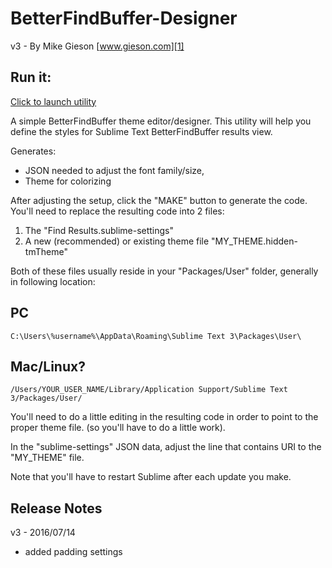 # BetterFindBuffer-Designer 
v3 - By Mike Gieson [www.gieson.com][1]

## Run it:
[Click to launch utility][2]

A simple BetterFindBuffer theme editor/designer. This utility will help you define the styles for Sublime Text BetterFindBuffer results view.

Generates:
- JSON needed to adjust the font family/size,
- Theme for colorizing

After adjusting the setup, click the "MAKE" button to generate the code. You'll need to replace the resulting code into 2 files:

1. The "Find Results.sublime-settings"
2. A new (recommended) or existing theme file "MY_THEME.hidden-tmTheme"

Both of these files usually reside in your "Packages/User" folder, generally in following location:

## PC

    C:\Users\%username%\AppData\Roaming\Sublime Text 3\Packages\User\


## Mac/Linux?

	/Users/YOUR_USER_NAME/Library/Application Support/Sublime Text 3/Packages/User/


You'll need to do a little editing in the resulting code in order to point to the proper theme file. (so you'll have to do a little work).

In the "sublime-settings" JSON data, adjust the line that contains URI to the "MY_THEME" file.

Note that you'll have to restart Sublime after each update you make.

## Release Notes

v3 - 2016/07/14
- added padding settings

[1]:http://www.gieson.com
[2]:http://bobtherobot.github.io/BetterFindBuffer-Designer/
